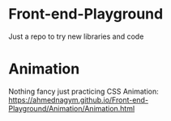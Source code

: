 # Front-end-Playground
Just a repo to try new libraries and code
# Animation
Nothing fancy just practicing CSS Animation: https://ahmednagym.github.io/Front-end-Playground/Animation/Animation.html
